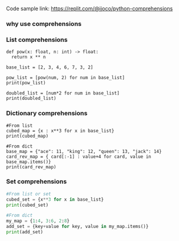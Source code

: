 Code sample link: <https://replit.com/@jjoco/python-comprehensions>

### why use comprehensions

### List comprehensions
```
def pow(x: float, n: int) -> float:
  return x ** n

base_list = [2, 3, 4, 6, 7, 3, 2]

pow_list = [pow(num, 2) for num in base_list]
print(pow_list)

doubled_list = [num*2 for num in base_list]
print(doubled_list)
```

### Dictionary comprehensions
```
#From list
cubed_map = {x : x**3 for x in base_list}
print(cubed_map)

#From dict
base_map = {"ace": 11, "king": 12, "queen": 13, "jack": 14}
card_rev_map = { card[:-1] : value+4 for card, value in base_map.items()}
print(card_rev_map)
```

### Set comprehensions
```python
#From list or set
cubed_set = {x**3 for x in base_list}
print(cubed_set)

#From dict
my_map = {1:4, 3:6, 2:8}
add_set = {key+value for key, value in my_map.items()}
print(add_set)
```